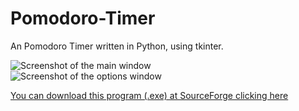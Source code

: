 # Pomodoro-Timer
An Pomodoro Timer written in Python, using tkinter.

![Screenshot of the main window](https://i.imgur.com/6bWDoOo.png)    
![Screenshot of the options window](https://i.imgur.com/7h64cJd.png)

[You can download this program (.exe) at SourceForge clicking here](https://sourceforge.net/projects/pomodoro-timer/files/)

